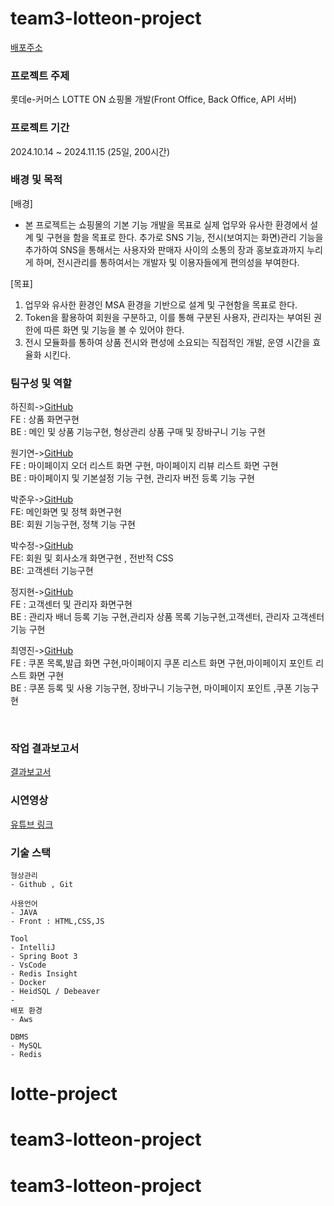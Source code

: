 # team3-lotteon-project
[배포주소](http://ec2-43-202-32-28.ap-northeast-2.compute.amazonaws.com:8085/)



### 프로젝트 주제
롯데e-커머스 LOTTE ON 쇼핑몰 개발(Front Office, Back Office, API 서버)

### 프로젝트 기간
2024.10.14 ~ 2024.11.15 (25일, 200시간)

### 배경 및 목적
[배경] <br/>
- 본 프로젝트는 쇼핑몰의 기본 기능 개발을 목표로 실제 업무와 유사한 환경에서 설계 및 구현을 함을 목표로 한다.
추가로 SNS 기능, 전시(보여지는 화면)관리 기능을 추가하여 SNS을 통해서는 사용자와 판매자 사이의 소통의 장과 홍보효과까지 누리게 하며, 전시관리를 통하여서는 개발자 및 이용자들에게 편의성을 부여한다.

[목표]<br/>
1. 업무와 유사한 환경인 MSA 환경을 기반으로 설계 및 구현함을 목표로 한다.
2. Token을 활용하여 회원을 구분하고, 이를 통해 구분된 사용자, 관리자는 부여된 권한에 따른 화면 및 기능을 볼 수 있어야 한다.
3. 전시 모듈화를 통하여 상품 전시와 편성에 소요되는 직접적인 개발, 운영 시간을 효율화 시킨다.


### 팀구성 및 역할
하진희->[GitHub](https://github.com/jin123346)  <br/>
FE : 상품 화면구현<br/>
BE : 메인 및 상품 기능구현, 형상관리 상품 구매 및 장바구니 기능 구현

원기연->[GitHub](https://github.com/KYW99) <br/>
FE : 마이페이지 오더 리스트 화면 구현, 마이페이지 리뷰 리스트 화면 구현<br/>
BE : 마이페이지 및 기본설정 기능 구현, 관리자 버전 등록 기능 구현

박준우->[GitHub](https://github.com/Dangi90)<br/>
FE: 메인화면 및 정책 화면구현<br/>
BE: 회원 기능구현, 정책 기능 구현

박수정->[GitHub](https://github.com/sujeonq)<br/>
FE: 회원 및 회사소개 화면구현 , 전반적 CSS <br/>
BE: 고객센터 기능구현

정지현->[GitHub](https://github.com/jungmayo)<br/>
FE : 고객센터 및 관리자 화면구현<br/>
BE : 관리자 배너 등록 기능 구현,관리자 상품 목록 기능구현,고객센터, 관리자 고객센터 기능 구현

최영진->[GitHub](https://github.com/chldudwls)<br/>
FE : 쿠폰 목록,발급 화면 구현,마이페이지 쿠폰 리스트 화면 구현,마이페이지 포인트 리스트 화면 구현<br/>
BE : 쿠폰 등록 및 사용 기능구현, 장바구니 기능구현, 마이페이지 포인트 ,쿠폰 기능구현

<br/>

### 작업 결과보고서
[결과보고서](https://rigorous-pullover-060.notion.site/5-71184743218542b393115c30bacf0be0?pvs=4)

### 시연영상
[유튜브 링크](https://youtu.be/zAxkudEVJoU?si=DOHBPiBwnwDovJPN)
<br/>
### 기술 스택
    형상관리
    - Github , Git
      
    사용언어
    - JAVA 
    - Front : HTML,CSS,JS
      
    Tool
    - IntelliJ
    - Spring Boot 3
    - VsCode
    - Redis Insight
    - Docker
    - HeidSQL / Debeaver
    - 
    배포 환경
    - Aws
      
    DBMS
    - MySQL
    - Redis


# lotte-project
# team3-lotteon-project
# team3-lotteon-project
